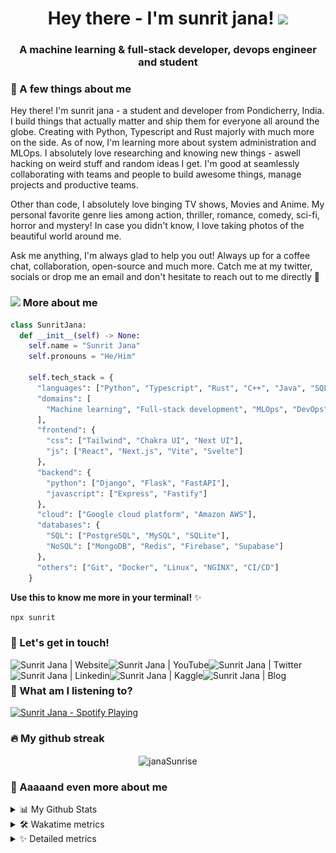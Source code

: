 <h1 align="center">
  Hey there - I'm sunrit jana!
  <img src="assets/cat.gif" width="50" />
</h1>

<h3 align="center">A machine learning & full-stack developer, devops engineer and student</h3>

### 🤗 A few things about me

Hey there! I'm sunrit jana - a student and developer from Pondicherry, India. I build things that actually matter
and ship them for everyone all around the globe. Creating with Python, Typescript and Rust majorly with much more
on the side. As of now, I'm learning more about system administration and MLOps. I absolutely love researching
and knowing new things - aswell hacking on weird stuff and random ideas I get. I'm good at seamlessly
collaborating with teams and people to build awesome things, manage projects and productive teams.

Other than code, I absolutely love binging TV shows, Movies and Anime. My personal favorite genre lies among
action, thriller, romance, comedy, sci-fi, horror and mystery! In case you didn't know, I love taking photos of
the beautiful world around me.

Ask me anything, I'm always glad to help you out! Always up for a coffee chat, collaboration, open-source and
much more. Catch me at my twitter, socials or drop me an email and don't hesitate to reach out to me directly 👋

### <img src="assets/cat-float.gif" width="50"> More about me

```py
class SunritJana:
  def __init__(self) -> None:
    self.name = "Sunrit Jana"
    self.pronouns = "He/Him"

    self.tech_stack = {
      "languages": ["Python", "Typescript", "Rust", "C++", "Java", "SQL"],
      "domains": [
        "Machine learning", "Full-stack development", "MLOps", "DevOps", "System administration"
      ],
      "frontend": {
        "css": ["Tailwind", "Chakra UI", "Next UI"],
        "js": ["React", "Next.js", "Vite", "Svelte"]
      },
      "backend": {
        "python": ["Django", "Flask", "FastAPI"],
        "javascript": ["Express", "Fastify"]
      },
      "cloud": ["Google cloud platform", "Amazon AWS"],
      "databases": {
        "SQL": ["PostgreSQL", "MySQL", "SQLite"],
        "NoSQL": ["MongoDB", "Redis", "Firebase", "Supabase"]
      },
      "others": ["Git", "Docker", "Linux", "NGINX", "CI/CD"]
    }
```

**Use this to know me more in your terminal!** ✨

```sh
npx sunrit
```

### 🌊 Let's get in touch!

[<img align="left" alt="Sunrit Jana | Website" src="https://img.shields.io/badge/Website-02ccf7?style=for-the-badge&logo=https://raw.githubusercontent.com/iconic/open-iconic/master/svg/globe.svg&logoColor=white" />][website]
[<img align="left" alt="Sunrit Jana | YouTube" src="https://img.shields.io/badge/YouTube-FF0000?style=for-the-badge&logo=youtube&logoColor=white" />][youtube]
[<img align="left" alt="Sunrit Jana | Twitter" src="https://img.shields.io/badge/Twitter-1DA1F2?style=for-the-badge&logo=twitter&logoColor=white" />][twitter]
[<img align="left" alt="Sunrit Jana | Linkedin" src="https://img.shields.io/badge/LinkedIn-0077B5?style=for-the-badge&logo=linkedin&logoColor=white" />][linkedin]
[<img align="left" alt="Sunrit Jana | Kaggle" src="https://img.shields.io/badge/Kaggle-20BEFF?style=for-the-badge&logo=Kaggle&logoColor=white" />][kaggle]
[<img align="left" alt="Sunrit Jana | Blog" src="https://img.shields.io/badge/Hashnode-2962FF?style=for-the-badge&logo=hashnode&logoColor=white" />][blog]

<br />

### 👀 What am I listening to?

[<img src="https://spotify-activity.warriordefenderz.vercel.app/api/spotify" alt="Sunrit Jana - Spotify Playing" width="400" />](https://open.spotify.com/user/qy9jhr85so9g8pr6zz7aizc6x)

### 🔥 My github streak

<p align="center">
  <img align="center" src="https://github-readme-streak-stats.herokuapp.com/?user=janaSunrise&theme=algolia" alt="janaSunrise" />
</p>

### 🙌 Aaaaand even more about me

<details>
  <summary>📊 My Github Stats</summary>
 
  <p>
    <img src="https://github-readme-stats.warriordefenderz.vercel.app/api?username=janasunrise&show_icons=true&include_all_commits=true&line_height=25" alt="janasunrise" />
  </p>

  <p align="left">
    <a href="https://github.com/janaSunrise">
      <img src="https://github-profile-trophy.vercel.app/?username=janaSunrise&margin-w=15&margin-h=15"  alt="janaSunrise" />
    </a>
  </p>
</details>

<details>
  <summary>🛠 Wakatime metrics</summary>
  <br />

<!--START_SECTION:waka-->
![Code Time](http://img.shields.io/badge/Code%20Time-1%2C081%20hrs%2036%20mins-blue)

![Lines of code](https://img.shields.io/badge/From%20Hello%20World%20I%27ve%20Written-13.4%20million%20lines%20of%20code-blue)

**🐱 My GitHub Data** 

> 📦 475.7 kB Used in GitHub's Storage 
 > 
> 🏆 19 Contributions in the Year 2024
 > 
> 🚫 Not Opted to Hire
 > 
> 📜 65 Public Repositories 
 > 
> 🔑 0 Private Repositories 
 > 
**I'm a Night 🦉** 

```text
🌞 Morning                2378 commits        ████░░░░░░░░░░░░░░░░░░░░░   15.21 % 
🌆 Daytime                5404 commits        █████████░░░░░░░░░░░░░░░░   34.56 % 
🌃 Evening                7038 commits        ███████████░░░░░░░░░░░░░░   45.01 % 
🌙 Night                  815 commits         █░░░░░░░░░░░░░░░░░░░░░░░░   05.21 % 
```
📅 **I'm Most Productive on Tuesday** 

```text
Monday                   2113 commits        ███░░░░░░░░░░░░░░░░░░░░░░   13.51 % 
Tuesday                  2676 commits        ████░░░░░░░░░░░░░░░░░░░░░   17.12 % 
Wednesday                2394 commits        ████░░░░░░░░░░░░░░░░░░░░░   15.31 % 
Thursday                 2296 commits        ████░░░░░░░░░░░░░░░░░░░░░   14.69 % 
Friday                   2328 commits        ████░░░░░░░░░░░░░░░░░░░░░   14.89 % 
Saturday                 2282 commits        ████░░░░░░░░░░░░░░░░░░░░░   14.60 % 
Sunday                   1546 commits        ██░░░░░░░░░░░░░░░░░░░░░░░   09.89 % 
```


📊 **This Week I Spent My Time On** 

```text
🕑︎ Time Zone: Asia/Kolkata

💬 Programming Languages: 
No Activity Tracked This Week

🔥 Editors: 
No Activity Tracked This Week

🐱‍💻 Projects: 
No Activity Tracked This Week

💻 Operating System: 
No Activity Tracked This Week
```

**I Mostly Code in Python** 

```text
Python                   57 repos            ██████████░░░░░░░░░░░░░░░   38.51 % 
TypeScript               36 repos            ██████░░░░░░░░░░░░░░░░░░░   24.32 % 
JavaScript               20 repos            ███░░░░░░░░░░░░░░░░░░░░░░   13.51 % 
Dart                     1 repo              ░░░░░░░░░░░░░░░░░░░░░░░░░   00.68 % 
MDX                      1 repo              ░░░░░░░░░░░░░░░░░░░░░░░░░   00.68 % 
```



**Timeline**

![Lines of Code chart](https://raw.githubusercontent.com/janaSunrise/janaSunrise/main/assets/bar_graph.png)


 Last Updated on 23/03/2024 00:40:07 UTC
<!--END_SECTION:waka-->
</details>

<details>
 <summary>✨ Detailed metrics</summary>
 
 <table>
  <tr>
    <th>🤗 Profile Details</th>
    <th>🔧 Repositories traffic</th>
  </tr>
  <tr>
   <td>
     <img src="metrics/profile.svg" alt="" width="400">
   </td>
   <td>
     <img src="metrics/repositories.svg" alt="" width="400">
   </td>
  </tr>
  <tr>
    <th>📅 Isometric commit calendar</th>
    <th>👀 Most used languages</th>
  </tr>
  <tr>
    <td align="center">
      <img src="metrics/isocalendar.svg" alt="" width="400">
    </td>
    <td>
      <img src="metrics/languages.svg" alt="" width="400">
    </td>
  </tr>
  <tr>
   <th>🌊 WakaTime plugin</th>
   <th>🌟 Recently starred repositories</th>
  </tr>
  <tr>
   <td align="center">
    <img src="metrics/wakatime.svg" alt="" width="400">
   </td>
   <td align="center">
    <img src="metrics/starred_repos.svg" alt="" width="400">
   </td>
  </tr>
 </table>
</details>

<!-- Links and URLs -->

[website]: https://sunritjana.now.sh
[youtube]: https://www.youtube.com/channel/UC3S4lcSvaSIiT3uSRSi7uCQ
[twitter]: https://twitter.com/janaSunrise
[linkedin]: https://www.linkedin.com/in/SunritJana
[kaggle]: https://www.kaggle.com/sunritjana/
[blog]: https://thedevden.hashnode.dev
